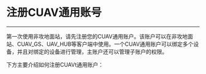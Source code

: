 # 注册CUAV通用账号

---

第一次使用非攻地面站，请先注册您的CUAV通用账户。该账户可以在非攻地面站、CUAV\_GS、UAV\_HUB等客户端中使用。一个CUAV通用账户可以绑定多个设备，并且对绑定的设备进行管理，主账户还可以管理子账户的权限。

下方主要介绍如何注册CUAVt通用账户：




